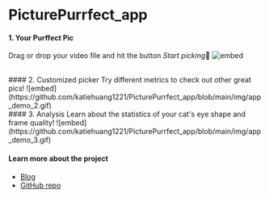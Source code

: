 # PicturePurrfect_app

#### 1. Your Purffect Pic
Drag or drop your video file and hit the button *Start picking*:paw_prints:
![embed](https://github.com/katiehuang1221/PicturePurrfect_app/blob/main/img/app_demo_1.gif)

</br>
#### 2. Customized picker
Try different metrics to check out other great pics!  
![embed](https://github.com/katiehuang1221/PicturePurrfect_app/blob/main/img/app_demo_2.gif)

</br>
#### 3. Analysis
Learn about the statistics of your cat's eye shape and frame quality!
![embed](https://github.com/katiehuang1221/PicturePurrfect_app/blob/main/img/app_demo_3.gif)



</br>

#### Learn more about the project
* [Blog](https://katiehuang1221.medium.com/picture-purrfect-bbcb5c3e42df)
* [GitHub repo](https://github.com/katiehuang1221/onl_ds5_project_5)
